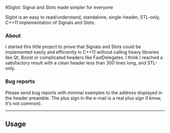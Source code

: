#Siglot: Signal and Slots made simpler for everyone

Siglot is an easy to read/understand, standalone, single-header, STL-only, C++11 implementation of Signals and Slots.

### About

I started this little project to prove that Signals and Slots could be implemented easily and efficiently in C++11 without calling heavy libraries like Qt, Boost or complicated headers like FastDelegates. I think I reached a satisfactory result with a clean header less than 300 lines long, and STL-only.

### Bug reports

Please send bug reports with minimal examples to the address displayed in the header preamble. The plus sign in the e-mail is a real plus sign (I know, it's not common).

---

## Usage